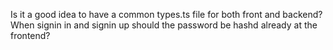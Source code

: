 Is it a good idea to have a common types.ts file for both front and backend?
When signin in and signin up should the password be hashd already at the frontend?
